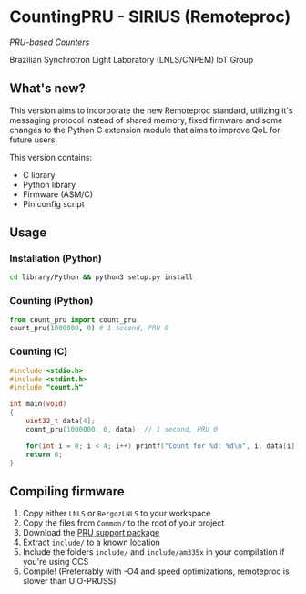 # CountingPRU - SIRIUS (Remoteproc)

_PRU-based Counters_

Brazilian Synchrotron Light Laboratory (LNLS/CNPEM) IoT Group

## What's new?

This version aims to incorporate the new Remoteproc standard, utilizing it's messaging protocol instead of shared memory, fixed firmware and some changes to the Python C extension module that aims to improve QoL for future users.

This version contains:
- C library
- Python library
- Firmware (ASM/C)
- Pin config script

## Usage

### Installation (Python)
```sh
cd library/Python && python3 setup.py install
```

### Counting (Python)
```python
from count_pru import count_pru
count_pru(1000000, 0) # 1 second, PRU 0
```

### Counting (C)
```c
#include <stdio.h>
#include <stdint.h>
#include "count.h"

int main(void)
{
    uint32_t data[4];
    count_pru(1000000, 0, data); // 1 second, PRU 0

    for(int i = 0; i < 4; i++) printf("Count for %d: %d\n", i, data[i]);
    return 0;
}
```

## Compiling firmware

1. Copy either `LNLS` or `BergozLNLS` to your workspace
2. Copy the files from `Common/` to the root of your project
3. Download the [PRU support package](https://git.ti.com/cgit/pru-software-support-package/pru-software-support-package/tree?h=master)
4. Extract `include/` to a known location
5. Include the folders `include/` and `include/am335x` in your compilation if you're using CCS
6. Compile! (Preferrably with -O4 and speed optimizations, remoteproc is slower than UIO-PRUSS)

